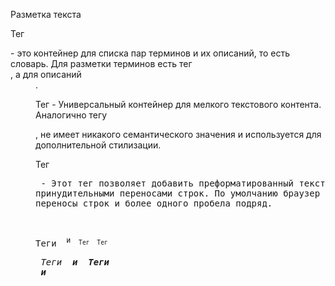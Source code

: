 Разметка текста

Тег <dl> - это контейнер для списка пар терминов и их описаний, то есть словарь. Для разметки терминов есть тег <dt>, а для описаний <dd>.

Тег <span> - Универсальный контейнер для мелкого текстового контента. Аналогично тегу <div>, не имеет никакого семантического значения и используется для дополнительной стилизации.

Тег <pre> - Этот тег позволяет добавить преформатированный текст с принудительными переносами строк.
По умолчанию браузер игнорирует переносы строк и более одного пробела подряд.

Теги <sup> и <sub>
Тег <time>
Тег <address>
Теги <strong> и <b>
Теги <em> и <i>